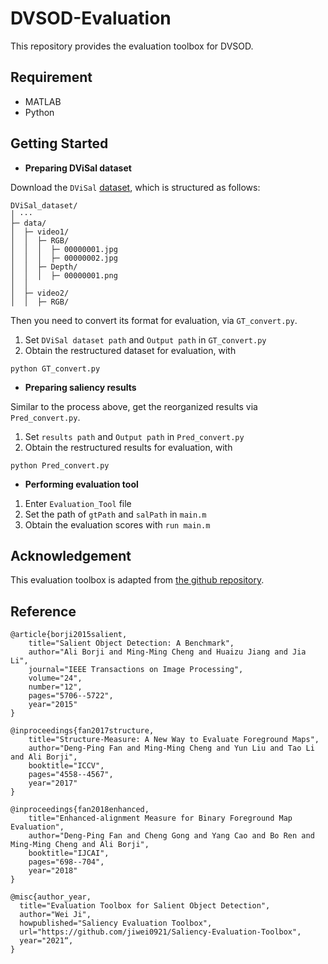 # DVSOD-Evaluation
This repository provides the evaluation toolbox for DVSOD.

## Requirement 
* MATLAB 
* Python

## Getting Started

+ **Preparing DViSal dataset**

Download the `DViSal` [dataset](https://github.com/DVSOD/DVSOD-DViSal), which is structured as follows:

```
DViSal_dataset/
│ ···
├─ data/
│  ├─ video1/
│  │  ├─ RGB/
│  │  │  ├─ 00000001.jpg
│  │  │  ├─ 00000002.jpg
│  │  ├─ Depth/
│  │  │  ├─ 00000001.png
│  │
│  ├─ video2/
│  │  ├─ RGB/
```

Then you need to convert its format for evaluation, via `GT_convert.py`.
1. Set `DViSal dataset path` and `Output path` in `GT_convert.py`
2. Obtain the restructured dataset for evaluation, with
```
python GT_convert.py
```


+ **Preparing saliency results**

Similar to the process above, get the reorganized results via `Pred_convert.py`.
1. Set `results path` and `Output path` in `Pred_convert.py`
2. Obtain the restructured results for evaluation, with
```
python Pred_convert.py
```

+ **Performing evaluation tool**

1. Enter `Evaluation_Tool` file
2. Set the path of `gtPath` and `salPath` in `main.m`
3. Obtain the evaluation scores with `run main.m`


## Acknowledgement
This evaluation toolbox is adapted from [the github repository](https://github.com/jiwei0921/Saliency-Evaluation-Toolbox). 

## Reference
```
@article{borji2015salient,
	title="Salient Object Detection: A Benchmark",
	author="Ali Borji and Ming-Ming Cheng and Huaizu Jiang and Jia Li",
	journal="IEEE Transactions on Image Processing",
	volume="24",
	number="12",
	pages="5706--5722",
	year="2015"
}
```
```
@inproceedings{fan2017structure,
	title="Structure-Measure: A New Way to Evaluate Foreground Maps",
	author="Deng-Ping Fan and Ming-Ming Cheng and Yun Liu and Tao Li and Ali Borji",
	booktitle="ICCV",
	pages="4558--4567",
	year="2017"
}
```
```
@inproceedings{fan2018enhanced,
	title="Enhanced-alignment Measure for Binary Foreground Map Evaluation",
	author="Deng-Ping Fan and Cheng Gong and Yang Cao and Bo Ren and Ming-Ming Cheng and Ali Borji",
	booktitle="IJCAI",
	pages="698--704",
	year="2018"
}
```
```
@misc{author_year,
  title="Evaluation Toolbox for Salient Object Detection",
  author="Wei Ji",
  howpublished="Saliency Evaluation Toolbox",
  url="https://github.com/jiwei0921/Saliency-Evaluation-Toolbox",
  year="2021“,
}
```
